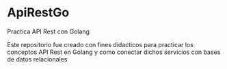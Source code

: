 # ApiRestGo
Practica API Rest con Golang

Este repositorio fue creado con fines didacticos para practicar los conceptos API Rest en Golang
y como conectar dichos servicios con bases de datos relacionales
